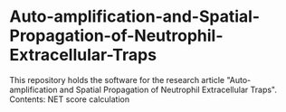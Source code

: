 # Auto-amplification-and-Spatial-Propagation-of-Neutrophil-Extracellular-Traps

This repository holds the software for the research article "Auto-amplification and Spatial Propagation of Neutrophil Extracellular Traps".
Contents: NET score calculation
